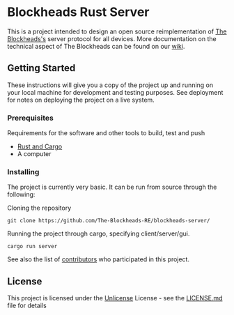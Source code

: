 # Blockheads Rust Server

This is a project intended to design an open source reimplementation of [The Blockheads's](https://theblockheads.net/) server protocol for all devices.
More documentation on the technical aspect of The Blockheads can be found on our [wiki](https://wiki.floofyplasma.com/wiki/).

## Getting Started

These instructions will give you a copy of the project up and running on
your local machine for development and testing purposes. See deployment
for notes on deploying the project on a live system.

### Prerequisites

Requirements for the software and other tools to build, test and push 
- [Rust and Cargo](https://doc.rust-lang.org/cargo/getting-started/installation.html)
- A computer

### Installing

The project is currently very basic. It can be run from source through the following:

Cloning the repository

    git clone https://github.com/The-Blockheads-RE/blockheads-server/

Running the project through cargo, specifying client/server/gui.

    cargo run server

See also the list of [contributors](https://github.com/The-Blokcheads-RE/blockheads-server/contributors) who participated in this project.

## License

This project is licensed under the [Unlicense](LICENSE.md)
License - see the [LICENSE.md](LICENSE.md) file for
details

